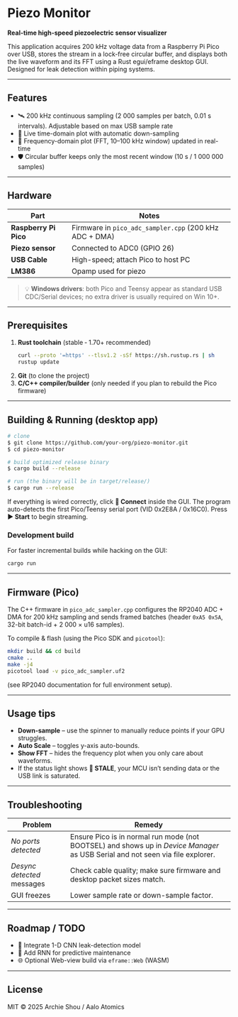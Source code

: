 # Piezo Monitor

**Real-time high-speed piezoelectric sensor visualizer**

This application acquires 200 kHz voltage data from a Raspberry Pi Pico over USB, stores the stream in a lock-free circular buffer, and displays both the live waveform and its FFT using a Rust egui/eframe desktop GUI. Designed for leak detection within piping systems.

---

## Features

* 🛰️  200 kHz continuous sampling (2 000 samples per batch, 0.01 s intervals). Adjustable based on max USB sample rate
* 🔵 Live time-domain plot with automatic down-sampling
* 🔴 Frequency-domain plot (FFT, 10–100 kHz window) updated in real-time
* 🛡️  Circular buffer keeps only the most recent window (10 s / 1 000 000 samples)

---

## Hardware

| Part | Notes |
|------|-------|
| **Raspberry Pi Pico** | Firmware in `pico_adc_sampler.cpp` (200 kHz ADC + DMA) |
| **Piezo sensor** | Connected to ADC0 (GPIO 26) |
| **USB Cable** | High-speed; attach Pico to host PC |
| **LM386** | Opamp used for piezo |

> 💡 **Windows drivers**: both Pico and Teensy appear as standard USB CDC/Serial devices; no extra driver is usually required on Win 10+.

---

## Prerequisites

1. **Rust toolchain** (stable ‑ 1.70+ recommended)
   ```bash
   curl --proto '=https' --tlsv1.2 -sSf https://sh.rustup.rs | sh
   rustup update
   ```
2. **Git** (to clone the project)
3. **C/C++ compiler/builder** (only needed if you plan to rebuild the Pico firmware)

---

## Building & Running (desktop app)

```bash
# clone
$ git clone https://github.com/your-org/piezo-monitor.git
$ cd piezo-monitor

# build optimized release binary
$ cargo build --release

# run (the binary will be in target/release/)
$ cargo run --release
```

If everything is wired correctly, click **🔌 Connect** inside the GUI. The program auto-detects the first Pico/Teensy serial port (VID 0x2E8A / 0x16C0). Press **▶️ Start** to begin streaming.

### Development build

For faster incremental builds while hacking on the GUI:
```bash
cargo run
```

---

## Firmware (Pico)

The C++ firmware in `pico_adc_sampler.cpp` configures the RP2040 ADC + DMA for 200 kHz sampling and sends framed batches (header `0xA5 0x5A`, 32-bit batch-id + 2 000 × u16 samples).

To compile & flash (using the Pico SDK and `picotool`):
```bash
mkdir build && cd build
cmake ..
make -j4
picotool load -v pico_adc_sampler.uf2
```
(see RP2040 documentation for full environment setup).

---

## Usage tips

* **Down-sample** – use the spinner to manually reduce points if your GPU struggles.
* **Auto Scale** – toggles y-axis auto-bounds.
* **Show FFT** – hides the frequency plot when you only care about waveforms.
* If the status light shows **🔴 STALE**, your MCU isn’t sending data or the USB link is saturated.

---

## Troubleshooting

| Problem | Remedy |
|---------|--------|
| *No ports detected* | Ensure Pico is in normal run mode (not BOOTSEL) and shows up in *Device Manager* as USB Serial and not seen via file explorer. |
| *Desync detected* messages | Check cable quality; make sure firmware and desktop packet sizes match. |
| GUI freezes | Lower sample rate or down-sample factor. |

---

## Roadmap / TODO

* 🧠 Integrate 1-D CNN leak-detection model
* 🔁 Add RNN for predictive maintenance
* 🌐 Optional Web-view build via `eframe::Web` (WASM)

---

## License

MIT © 2025 Archie Shou / Aalo Atomics 
